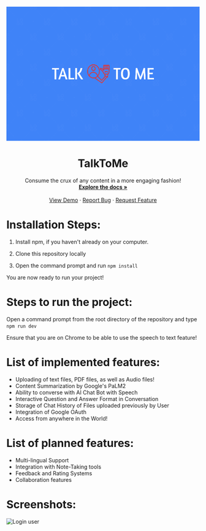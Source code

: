 <br />
<div align="center">
  <a href="https://github.com/Devaansh-Kumar/TalkToMe">
    <img src="public/ttm.png" alt="Logo" height="350">
  </a>

  <h1 align="center">TalkToMe</h1>

  <p align="center">
    Consume the crux of any content in a more engaging fashion!
    <br />
    <a href="https://github.com/Devaansh-Kumar/TalkToMe"><strong>Explore the docs »</strong></a>
    <br />
    <br />
    <a href="https://github.com/Devaansh-Kumar/TalkToMe">View Demo</a>
    ·
    <a href="https://github.com/Devaansh-Kumar/TalkToMe/issues">Report Bug</a>
    ·
    <a href="https://github.com/Devaansh-Kumar/TalkToMe/issues">Request Feature</a>
  </p>
</div>

# Installation Steps:
1. Install npm, if you haven't already on your computer.

2. Clone this repository locally

3. Open the command prompt and run `npm install`

You are now ready to run your project!

# Steps to run the project:
Open a command prompt from the root directory of the repository and type `npm run dev`

Ensure that you are on Chrome to be able to use the speech to text feature!

# List of implemented features:

* Uploading of text files, PDF files, as well as Audio files!
* Content Summarization by Google's PaLM2
* Ability to converse with AI Chat Bot with Speech
* Interactive Question and Answer Format in Conversation
* Storage of Chat History of Files uploaded previously by User
* Integration of Google OAuth
* Access from anywhere in the World!

# List of planned features:

* Multi-lingual Support
* Integration with Note-Taking tools
* Feedback and Rating Systems
* Collaboration features

# Screenshots:

![Login user](./screenshots/login.png?raw=true "Login User")
